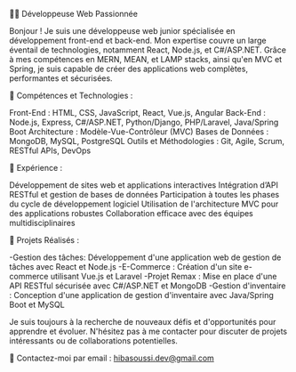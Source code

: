 👩‍💻 Développeuse Web Passionnée

Bonjour ! Je suis une développeuse web junior spécialisée en développement front-end et back-end.
Mon expertise couvre un large éventail de technologies, notamment React, Node.js, et C#/ASP.NET.
Grâce à mes compétences en MERN, MEAN, et LAMP stacks, ainsi qu'en MVC et Spring,
je suis capable de créer des applications web complètes, performantes et sécurisées.

🔧 Compétences et Technologies :

Front-End : HTML, CSS, JavaScript, React, Vue.js, Angular
Back-End : Node.js, Express, C#/ASP.NET, Python/Django, PHP/Laravel, Java/Spring Boot
Architecture : Modèle-Vue-Contrôleur (MVC)
Bases de Données : MongoDB, MySQL, PostgreSQL
Outils et Méthodologies : Git, Agile, Scrum, RESTful APIs, DevOps

💼 Expérience :

Développement de sites web et applications interactives
Intégration d’API RESTful et gestion de bases de données
Participation à toutes les phases du cycle de développement logiciel
Utilisation de l'architecture MVC pour des applications robustes
Collaboration efficace avec des équipes multidisciplinaires

🌟 Projets Réalisés :

-Gestion des tâches: Développement d'une application web de gestion de tâches avec React et Node.js
-E-Commerce : Création d'un site e-commerce utilisant Vue.js et Laravel
-Projet Remax : Mise en place d'une API RESTful sécurisée avec C#/ASP.NET et MongoDB
-Gestion d'inventaire : Conception d'une application de gestion d'inventaire avec Java/Spring Boot et MySQL

Je suis toujours à la recherche de nouveaux défis et d'opportunités pour apprendre et évoluer.
N'hésitez pas à me contacter pour discuter de projets intéressants ou de collaborations potentielles.

📧 Contactez-moi par email : hibasoussi.dev@gmail.com

